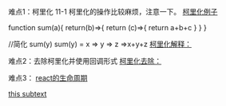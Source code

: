 难点1：柯里化
11-1 柯里化的操作比较麻烦，注意一下。 [柯里化例子](./react_basic/11_高阶函数_函数柯里化/1_高阶函数_函数柯里化.html)

function sum(a){
    return(b)=>{
        return (c)=>{
            return a+b+c
        }
    }
}

//简化 sum(y)
sum(y) = x => y => z =>x+y+z
[柯里化解释：](https://zhuanlan.zhihu.com/p/361398128)

难点2：去除柯里化并使用回调形式
[柯里化去除：](./react_basic/11_高阶函数_函数柯里化/2_不用函数柯里化的实现.html)

难点3： [react的生命周期](https://github.com/Ming233/FrontEnd/blob/5ed6b0b47b0744aa62036f82283528da865cb7f8/React-exercise/react_basic/12_%E7%BB%84%E4%BB%B6%E7%9A%84%E7%94%9F%E5%91%BD%E5%91%A8%E6%9C%9F/2_react%E7%94%9F%E5%91%BD%E5%91%A8%E6%9C%9F(%E6%97%A7).png)


[this subtext](./react_basic/11_高阶函数_函数柯里化/1_高阶函数_函数柯里化.html)